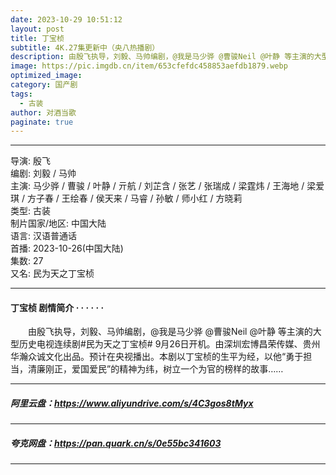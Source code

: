 ```yaml
---
date: 2023-10-29 10:51:12
layout: post
title: 丁宝桢
subtitle: 4K.27集更新中（央八热播剧）
description: 由殷飞执导，刘毅、马帅编剧，@我是马少骅 @曹骏Neil @叶静 等主演的大型历史电视连续剧#民为天之丁宝桢# 9月26日开机。由深圳宏博昌荣传媒、贵州华瀚众诚文化出品.....
image: https://pic.imgdb.cn/item/653cfefdc458853aefdb1879.webp
optimized_image: 
category: 国产剧
tags:
  - 古装
author: 对酒当歌
paginate: true
---
```


---

导演: 殷飞  
编剧: 刘毅 / 马帅  
主演: 马少骅 / 曹骏 / 叶静 / 亓航 / 刘芷含 / 张艺 / 张瑞成 / 梁霆炜 / 王海地 / 梁爱琪 / 方子春 / 王绘春 / 侯天来 / 马睿 / 孙敏 / 师小红 / 方晓莉  
类型: 古装  
制片国家/地区: 中国大陆  
语言: 汉语普通话  
首播: 2023-10-26(中国大陆)  
集数: 27  
又名: 民为天之丁宝桢  

---

#### 丁宝桢 剧情简介 · · · · · ·

　　由殷飞执导，刘毅、马帅编剧，@我是马少骅 @曹骏Neil @叶静 等主演的大型历史电视连续剧#民为天之丁宝桢# 9月26日开机。由深圳宏博昌荣传媒、贵州华瀚众诚文化出品。预计在央视播出。本剧以丁宝桢的生平为经，以他“勇于担当，清廉刚正，爱国爱民”的精神为纬，树立一个为官的榜样的故事……

---

##### 阿里云盘：<https://www.aliyundrive.com/s/4C3gos8tMyx>

---

##### 夸克网盘：<https://pan.quark.cn/s/0e55bc341603>

---
